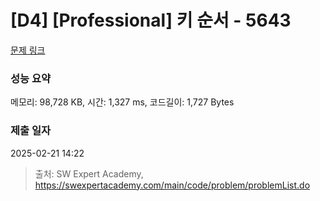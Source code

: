 # [D4] [Professional] 키 순서 - 5643 

[문제 링크](https://swexpertacademy.com/main/code/problem/problemDetail.do?contestProbId=AWXQsLWKd5cDFAUo) 

### 성능 요약

메모리: 98,728 KB, 시간: 1,327 ms, 코드길이: 1,727 Bytes

### 제출 일자

2025-02-21 14:22



> 출처: SW Expert Academy, https://swexpertacademy.com/main/code/problem/problemList.do